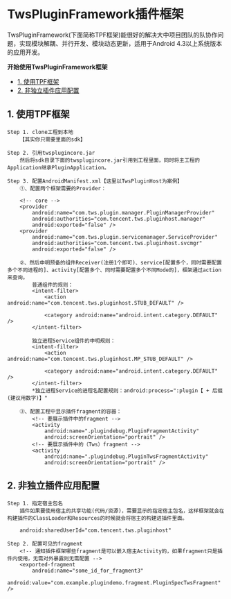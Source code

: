 # TwsPluginFramework插件框架

TwsPluginFramework(下面简称TPF框架)能很好的解决大中项目团队的队协作问题，实现模块解耦、并行开发、模块动态更新，适用于Android 4.3以上系统版本的应用开发。


**开始使用TwsPluginFramework框架**

- [1. 使用TPF框架](#1)
- [2. 非独立插件应用配置](#2)

## 1. 使用TPF框架
	Step 1. clone工程到本地
		【其实你只需要里面的sdk】

	Step 2. 引用twsplugincore.jar
		然后将sdk目录下面的twsplugincore.jar引用到工程里面，同时将主工程的Application继承PluginApplication。
	
	Step 3. 配置AndroidManifest.xml【这里以TwsPluginHost为案例】
		①、配置两个框架需要的Provider：

		<!-- core -->
        <provider
            android:name="com.tws.plugin.manager.PluginManagerProvider"
            android:authorities="com.tencent.tws.pluginhost.manager"
            android:exported="false" />
        <provider
            android:name="com.tws.plugin.servicemanager.ServiceProvider"
            android:authorities="com.tencent.tws.pluginhost.svcmgr"
            android:exported="false" />

		②、然后申明预备的组件Receiver(注册1个即可)、service[配置多个，同时需要配置多个不同进程的]、activity[配置多个、同时需要配置多个不同Mode的]，框架通过action来查询。
			普通组件的规则：
		    <intent-filter>
                <action android:name="com.tencent.tws.pluginhost.STUB_DEFAULT" />

                <category android:name="android.intent.category.DEFAULT" />
            </intent-filter>
	
			独立进程Service组件的申明规则：
			<intent-filter>
                <action android:name="com.tencent.tws.pluginhost.MP_STUB_DEFAULT" />

                <category android:name="android.intent.category.DEFAULT" />
            </intent-filter>
			*独立进程Service的进程名配置规则：android:process=":plugin【 + 后缀(建议用数字)】"

		③、配置工程中显示插件fragment的容器：			
        	<!-- 要展示插件中的fragment -->
        	<activity
            	android:name=".plugindebug.PluginFragmentActivity"
            	android:screenOrientation="portrait" />
       		<!-- 要展示插件中的（Tws）fragment -->
        	<activity
            	android:name=".plugindebug.PluginTwsFragmentActivity"
            	android:screenOrientation="portrait" /> 

## 2. 非独立插件应用配置
	Step 1. 指定宿主包名
		插件如果要使用宿主的共享功能(代码/资源)，需要显示的指定宿主包名，这样框架就会在构建插件的ClassLoader和Resources的时候就会将宿主的构建进插件里面。

		android:sharedUserId="com.tencent.tws.pluginhost"

	Step 2. 配置可见的fragment
		<!-- 通知插件框架哪些fragment是可以嵌入宿主Activity的，如果fragment只是插件内使用，无需对外暴露则无需配置 -->
        <exported-fragment
            android:name="some_id_for_fragment3"
            android:value="com.example.plugindemo.fragment.PluginSpecTwsFragment" />